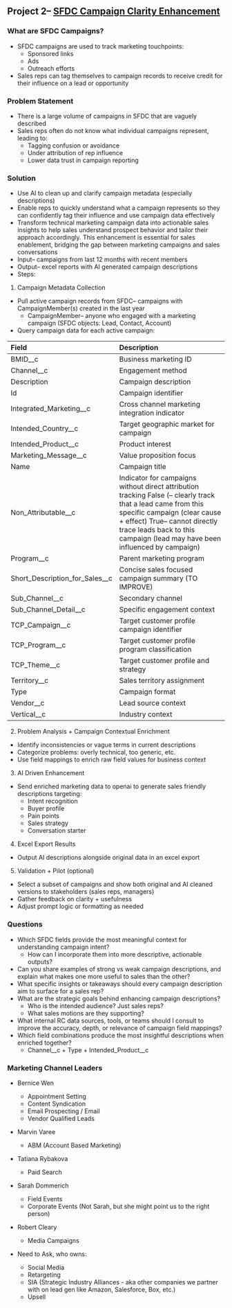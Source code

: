 ## **Project 2– [SFDC Campaign Clarity Enhancement](https://github.com/meganfung38/SFDC_Campaign_Clarity.git)** 

### **What are SFDC Campaigns?** 

* SFDC campaigns are used to track marketing touchpoints:   
  * Sponsored links   
  * Ads   
  * Outreach efforts   
* Sales reps can tag themselves to campaign records to receive credit for their influence on a lead or opportunity

### **Problem Statement** 

* There is a large volume of campaigns in SFDC that are vaguely described   
* Sales reps often do not know what individual campaigns represent, leading to:   
  * Tagging confusion or avoidance   
  * Under attribution of rep influence   
  * Lower data trust in campaign reporting 

### **Solution** 

* Use AI to clean up and clarify campaign metadata (especially descriptions)   
* Enable reps to quickly understand what a campaign represents so they can confidently tag their influence and use campaign data effectively   
* Transform technical marketing campaign data into actionable sales insights to help sales understand prospect behavior and tailor their approach accordingly. This enhancement is essential for sales enablement, bridging the gap between marketing campaigns and sales conversations   
* Input– campaigns from last 12 months with recent members   
* Output– excel reports with AI generated campaign descriptions   
* Steps:   
1. Campaign Metadata Collection   
* Pull active campaign records from SFDC– campaigns with CampaignMember(s) created in the last year  
  * CampaignMember– anyone who engaged with a marketing campaign (SFDC objects: Lead, Contact, Account)   
* Query campaign data for each active campaign: 

| Field | Description |
| :---- | :---- |
| BMID\_\_c | Business marketing ID |
| Channel\_\_c  | Engagement method  |
| Description | Campaign description |
| Id | Campaign identifier  |
| Integrated\_Marketing\_\_c | Cross channel marketing integration indicator |
| Intended\_Country\_\_c | Target geographic market for campaign |
| Intended\_Product\_\_c  | Product interest  |
| Marketing\_Message\_\_c | Value proposition focus  |
| Name | Campaign title |
| Non\_Attributable\_\_c | Indicator for campaigns without direct attribution tracking False (– clearly track that a lead came from this specific campaign (clear cause \+ effect)  True– cannot directly trace leads back to this campaign (lead may have been influenced by campaign)  |
| Program\_\_c  | Parent marketing program |
| Short\_Description\_for\_Sales\_\_c | Concise sales focused campaign summary (TO IMPROVE)  |
| Sub\_Channel\_\_c | Secondary channel |
| Sub\_Channel\_Detail\_\_c | Specific engagement context  |
| TCP\_Campaign\_\_c  | Target customer profile campaign identifier |
| TCP\_Program\_\_c  | Target customer profile program classification |
| TCP\_Theme\_\_c  | Target customer profile and strategy |
| Territory\_\_c  | Sales territory assignment |
| Type  | Campaign format |
| Vendor\_\_c  | Lead source context  |
| Vertical\_\_c | Industry context |

2. Problem Analysis \+ Campaign Contextual Enrichment  
* Identify inconsistencies or vague terms in current descriptions   
* Categorize problems: overly technical, too generic, etc.   
* Use field mappings to enrich raw field values for business context


3. AI Driven Enhancement  
* Send enriched marketing data to openai to generate sales friendly descriptions targeting:   
  * Intent recognition  
  * Buyer profile  
  * Pain points   
  * Sales strategy   
  * Conversation starter

    

4. Excel Export Results   
* Output AI descriptions alongside original data in an excel export 

5. Validation \+ Pilot (optional)   
* Select a subset of campaigns and show both original and AI cleaned versions to stakeholders (sales reps, managers)   
* Gather feedback on clarity \+ usefulness   
* Adjust prompt logic or formatting as needed

### **Questions**

* Which SFDC fields provide the most meaningful context for understanding campaign intent?   
  * How can I incorporate them into more descriptive, actionable outputs?   
* Can you share examples of strong vs weak campaign descriptions, and explain what makes one more useful to sales than the other?   
* What specific insights or takeaways should every campaign description aim to surface for a sales rep?   
* What are the strategic goals behind enhancing campaign descriptions?   
  * Who is the intended audience? Just sales reps?   
  * What sales motions are they supporting?   
* What internal RC data sources, tools, or teams should I consult to improve the accuracy, depth, or relevance of campaign field mappings?   
* Which field combinations produce the most insightful descriptions when enriched together?   
  * Channel\_\_c \+ Type \+ Intended\_Product\_\_c 

### **Marketing Channel Leaders**

* Bernice Wen  
  * Appointment Setting  
  * Content Syndication  
  * Email Prospecting / Email  
  * Vendor Qualified Leads

* Marvin Varee  
  * ABM (Account Based Marketing)

* Tatiana Rybakova  
  * Paid Search

* Sarah Dommerich  
  * Field Events  
  * Corporate Events (Not Sarah, but she might point us to the right person)

* Robert Cleary  
  * Media Campaigns

* Need to Ask, who owns:  
  * Social Media  
  * Retargeting  
  * SIA (Strategic Industry Alliances \- aka other companies we partner with on lead gen like Amazon, Salesforce, Box, etc.)  
  * Upsell